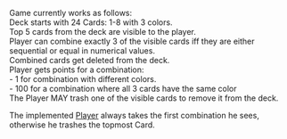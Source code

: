 Game currently works as follows:  
Deck starts with 24 Cards: 1-8 with 3 colors.    
Top 5 cards from the deck are visible to the player.  
Player can combine exactly 3 of the visible cards iff they are either sequential or equal in numerical values.  
Combined cards get deleted from the deck.  
Player gets points for a combination:  
    - 1 for combination with different colors.   
    - 100 for a combination where all 3 cards have the same color  
The Player MAY trash one of the visible cards to remove it from the deck.  
  
The implemented [Player](player.ts) always takes the first combination he sees, otherwise he trashes the topmost Card.  